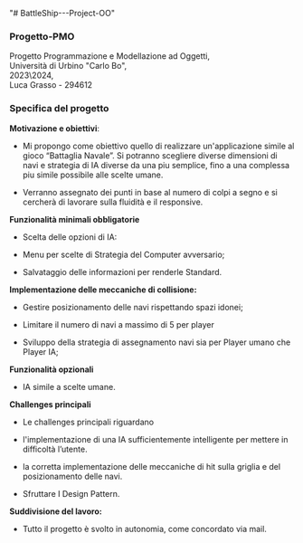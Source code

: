 "# BattleShip---Project-OO"

### Progetto-PMO
Progetto Programmazione e Modellazione ad Oggetti,   
Università di Urbino "Carlo Bo",   
2023\2024,   
Luca Grasso - 294612

### Specifica del progetto

**Motivazione e obiettivi**:

- Mi propongo come obiettivo quello di realizzare un'applicazione simile al gioco “Battaglia Navale”. Si potranno scegliere diverse dimensioni di navi e strategia di IA diverse da una piu semplice, fino a una complessa piu simile possibile alle scelte umane.

- Verranno assegnato dei punti in base al numero di colpi a segno e si cercherà di lavorare sulla fluidità e il responsive.

**Funzionalità minimali obbligatorie**

- Scelta delle opzioni di IA:

- Menu per scelte di Strategia del Computer avversario;

- Salvataggio delle informazioni per renderle Standard.

**Implementazione delle meccaniche di collisione:**

- Gestire posizionamento delle navi rispettando spazi idonei;

- Limitare il numero di navi a massimo di 5 per player

- Sviluppo della strategia di assegnamento navi sia per Player umano che Player IA;


**Funzionalità opzionali**

- IA simile a scelte umane.

**Challenges principali**

- Le challenges principali riguardano

- l'implementazione di una IA sufficientemente intelligente per mettere in difficoltà l’utente.

- la corretta implementazione delle meccaniche di hit sulla griglia e del posizionamento delle navi.

- Sfruttare I Design Pattern.

**Suddivisione del lavoro:**

 - Tutto il progetto è svolto in autonomia, come concordato via mail.
